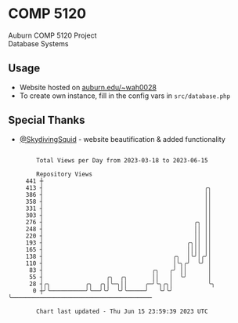 # COMP 5120
Auburn COMP 5120 Project  
Database Systems

## Usage
- Website hosted on [auburn.edu/~wah0028](https://webhome.auburn.edu/~wah0028/)
- To create own instance, fill in the config vars in `src/database.php`

## Special Thanks
- [@SkydivingSquid](https://github.com/SkydivingSquid) - website beautification & added functionality

```

        Total Views per Day from 2023-03-18 to 2023-06-15

        Repository Views
     441 ┼
     413 ┤                                              ╭╮
     386 ┤                                              ││
     358 ┤                                              ││
     331 ┤                                              ││
     303 ┤                                              ││
     276 ┤                                           ╭╮ ││
     248 ┤                                           ││ ││
     220 ┤                                           ││ ││
     193 ┤                                         ╭╮││ ││
     165 ┤                                         ││││ ││
     138 ┤                                     ╭╮  │╰╯│╭╯│
     110 ┤                                     │╰╮╭╯  ╰╯ │
      83 ┤                               ╭╮   ╭╯ ││      │
      55 ┤                  ╭╮  ╭╮       ││   │  ╰╯      │
      28 ┤╭╮          ╭╮  ╭╮│╰─╮││     ╭─╯╰╮╭╮│          ╰╮
       0 ┼╯╰──────────╯╰──╯╰╯  ╰╯╰─────╯   ╰╯╰╯           ╰────────────────────────────────────────

        Chart last updated - Thu Jun 15 23:59:39 2023 UTC
        
```
